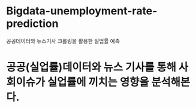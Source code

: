 # Bigdata-unemployment-rate-prediction
공공데이터와 뉴스기사 크롤링을 활용한 실업률 예측

# 공공(실업률)데이터와 뉴스 기사를 통해 사회이슈가 실업률에 끼치는 영향을 분석해본다.
